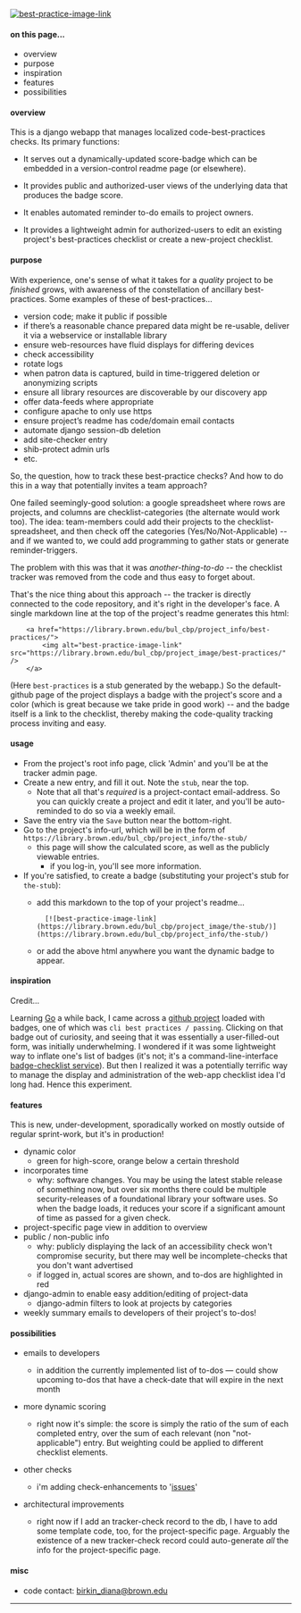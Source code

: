 [![best-practice-image-link](https://library.brown.edu/good_code/project_image/best-practices/)](https://library.brown.edu/good_code/project_info/best-practices/)


#### on this page...

- overview
- purpose
- inspiration
- features
- possibilities


#### overview

This is a django webapp that manages localized code-best-practices checks. Its primary functions:

- It serves out a dynamically-updated score-badge which can be embedded in a version-control readme page (or elsewhere).

- It provides public and authorized-user views of the underlying data that produces the badge score.

- It enables automated reminder to-do emails to project owners.

- It provides a lightweight admin for authorized-users to edit an existing project's best-practices checklist or create a new-project checklist.


#### purpose

With experience, one's sense of what it takes for a _quality_ project to be _finished_ grows, with awareness of the constellation of ancillary best-practices. Some examples of these of best-practices...

- version code; make it public if possible
- if there’s a reasonable chance prepared data might be re-usable, deliver it via a webservice or installable library
- ensure web-resources have fluid displays for differing devices
- check accessibility
- rotate logs
- when patron data is captured, build in time-triggered deletion or anonymizing scripts
- ensure all library resources are discoverable by our discovery app
- offer data-feeds where appropriate
- configure apache to only use https
- ensure project’s readme has code/domain email contacts
- automate django session-db deletion
- add site-checker entry
- shib-protect admin urls
- etc.

So, the question, how to track these best-practice checks? And how to do this in a way that potentially invites a team approach?

One failed seemingly-good solution: a google spreadsheet where rows are projects, and columns are checklist-categories (the alternate would work too). The idea: team-members could add their projects to the checklist-spreadsheet, and then check off the categories (Yes/No/Not-Applicable) -- and if we wanted to, we could add programming to gather stats or generate reminder-triggers.

The problem with this was that it was _another-thing-to-do_ -- the checklist tracker was removed from the code and thus easy to forget about.

That's the nice thing about this approach -- the tracker is directly connected to the code repository, and it's right in the developer's face. A single markdown line at the top of the project's readme generates this html:

        <a href="https://library.brown.edu/bul_cbp/project_info/best-practices/">
            <img alt="best-practice-image-link" src="https://library.brown.edu/bul_cbp/project_image/best-practices/" />
        </a>

(Here `best-practices` is a stub generated by the webapp.) So the default-github page of the project displays a badge with the project's score and a color (which is great because we take pride in good work) -- and the badge itself is a link to the checklist, thereby making the code-quality tracking process inviting and easy.


#### usage

- From the project's root info page, click 'Admin' and you'll be at the tracker admin page.
- Create a new entry, and fill it out. Note the `stub`, near the top.
    - Note that all that's _required_ is a project-contact email-address. So you can quickly create a project and edit it later, and you'll be auto-reminded to do so via a weekly email.
- Save the entry via the `Save` button near the bottom-right.
- Go to the project's info-url, which will be in the form of `https://library.brown.edu/bul_cbp/project_info/the-stub/`
    - this page will show the calculated score, as well as the publicly viewable entries.
        - if you log-in, you'll see more information.
- If you're satisfied, to create a badge (substituting your project's stub for `the-stub`):
    - add this markdown to the top of your project's readme...

            [![best-practice-image-link](https://library.brown.edu/bul_cbp/project_image/the-stub/)](https://library.brown.edu/bul_cbp/project_info/the-stub/)

    - or add the above html anywhere you want the dynamic badge to appear.


#### inspiration

Credit...

Learning [Go](https://golang.org) a while back, I came across a [github project](https://github.com/syncthing/syncthing/blob/master/README.md) loaded with badges, one of which was `cli best practices / passing`. Clicking on that badge out of curiosity, and seeing that it was essentially a user-filled-out form, was initially underwhelming. I wondered if it was some lightweight way to inflate one's list of badges (it's not; it's a command-line-interface [badge-checklist service](https://bestpractices.coreinfrastructure.org/en)). But then I realized it was a potentially terrific way to manage the display and administration of the web-app checklist idea I'd long had. Hence this experiment.


#### features

This is new, under-development, sporadically worked on mostly outside of regular sprint-work, but it's in production!

- dynamic color
    - green for high-score, orange below a certain threshold
- incorporates time
    - why: software changes. You may be using the latest stable release of something now, but over six months there could be multiple security-releases of a foundational library your software uses. So when the badge loads, it reduces your score if a significant amount of time as passed for a given check.
- project-specific page view in addition to overview
- public / non-public info
    - why: publicly displaying the lack of an accessibility check won't compromise security, but there may well be incomplete-checks that you don't want advertised
    - if logged in, actual scores are shown, and to-dos are highlighted in red
- django-admin to enable easy addition/editing of project-data
    - django-admin filters to look at projects by categories
- weekly summary emails to developers of their project's to-dos!


#### possibilities

-  emails to developers
    - in addition the currently implemented list of to-dos — could show upcoming to-dos that have a check-date that will expire in the next month

- more dynamic scoring
    - right now it's simple: the score is simply the ratio of the sum of each completed entry, over the sum of each relevant (non "not-applicable") entry. But weighting could be applied to different checklist elements.

- other checks
    - i'm adding check-enhancements to '[issues](https://github.com/Brown-University-Library/bul_cbp_project/issues)'

- architectural improvements
    - right now if I add an tracker-check record to the db, I have to add some template code, too, for the project-specific page. Arguably the existence of a new tracker-check record could auto-generate _all_ the info for the project-specific page.


#### misc

- code contact: birkin_diana@brown.edu

---


